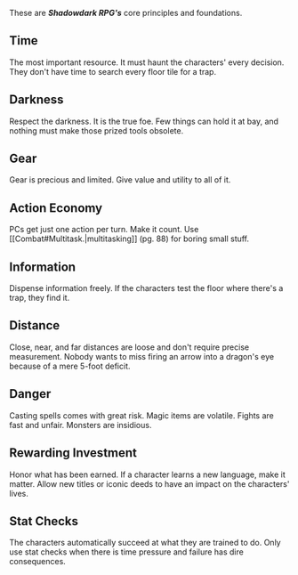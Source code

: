 These are **_Shadowdark RPG's_** core principles and foundations.

## Time
The most important resource. It must haunt the characters' every decision. They don't have time to search every floor tile for a trap.

## Darkness
Respect the darkness. It is the true foe. Few things can hold it at bay, and nothing must make those prized tools obsolete.

## Gear
Gear is precious and limited. Give value and utility to all of it.

## Action Economy
PCs get just one action per turn. Make it count. Use [[Combat#Multitask.|multitasking]] (pg. 88) for boring small stuff.

## Information
Dispense information freely. If the characters test the floor where there's a trap, they find it.

## Distance
Close, near, and far distances are loose and don't require precise measurement. Nobody wants to miss firing an arrow into a dragon's eye because of a mere 5-foot deficit.

## Danger
Casting spells comes with great risk. Magic items are volatile. Fights are fast and unfair. Monsters are insidious.

## Rewarding Investment
Honor what has been earned. If a character learns a new language, make it matter. Allow new titles or iconic deeds to have an impact on the characters' lives.

## Stat Checks
The characters automatically succeed at what they are trained to do. Only use stat checks when there is time pressure and failure has dire consequences.
